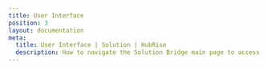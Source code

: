 ```yaml
---
title: User Interface
position: 3
layout: documentation
meta:
  title: User Interface | Solution | HubRise
  description: How to navigate the Solution Bridge main page to access information about the orders and customise the behaviour of the bridge. Synchronise your data.
---
```

